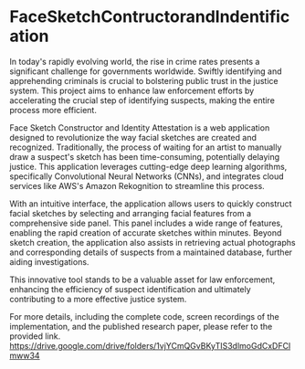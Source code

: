 # FaceSketchContructorandIndentification
In today's rapidly evolving world, the rise in crime rates presents a significant challenge for governments worldwide. Swiftly identifying and apprehending criminals is crucial to bolstering public trust in the justice system. This project aims to enhance law enforcement efforts by accelerating the crucial step of identifying suspects, making the entire process more efficient.

Face Sketch Constructor and Identity Attestation is a web application designed to revolutionize the way facial sketches are created and recognized. Traditionally, the process of waiting for an artist to manually draw a suspect's sketch has been time-consuming, potentially delaying justice. This application leverages cutting-edge deep learning algorithms, specifically Convolutional Neural Networks (CNNs), and integrates cloud services like AWS's Amazon Rekognition to streamline this process.

With an intuitive interface, the application allows users to quickly construct facial sketches by selecting and arranging facial features from a comprehensive side panel. This panel includes a wide range of features, enabling the rapid creation of accurate sketches within minutes. Beyond sketch creation, the application also assists in retrieving actual photographs and corresponding details of suspects from a maintained database, further aiding investigations.

This innovative tool stands to be a valuable asset for law enforcement, enhancing the efficiency of suspect identification and ultimately contributing to a more effective justice system.

For more details, including the complete code, screen recordings of the implementation, and the published research paper, please refer to the provided link.
https://drive.google.com/drive/folders/1vjYCmQGvBKyTIS3dlmoGdCxDFClmww34
